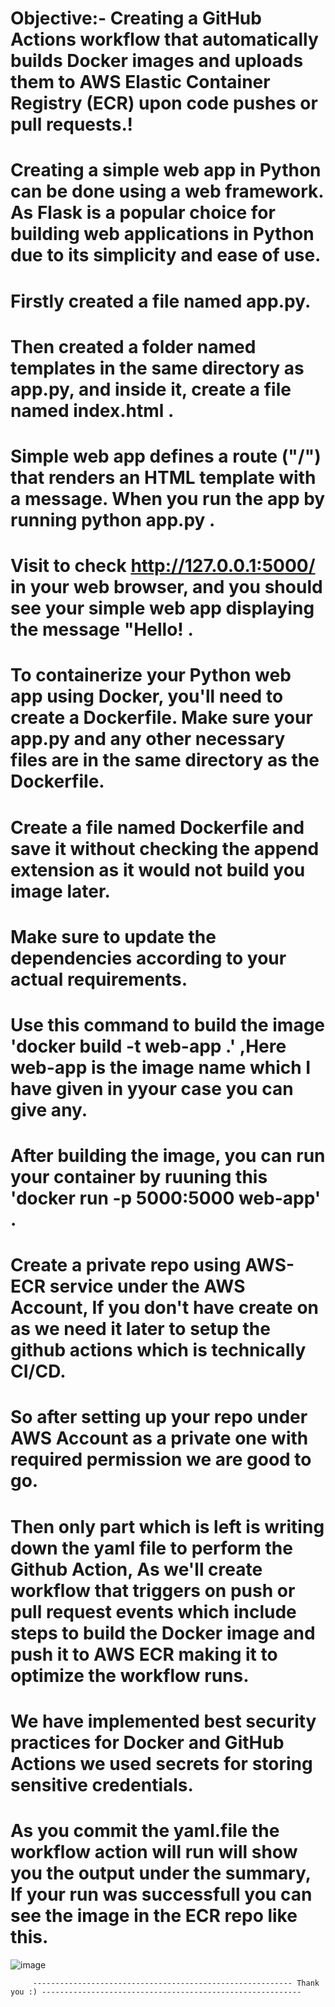# Objective:- Creating a GitHub Actions workflow that automatically builds Docker images and uploads them to AWS Elastic Container Registry (ECR) upon code pushes or pull requests.!

# Creating a simple web app in Python can be done using a web framework. As Flask is a popular choice for building web applications in Python due to its simplicity and ease of use.
# Firstly created a file named app.py.
# Then created a folder named templates in the same directory as app.py, and inside it, create a file named index.html .
# Simple web app defines a route ("/") that renders an HTML template with a message. When you run the app by running python app.py .
# Visit to check http://127.0.0.1:5000/ in your web browser, and you should see your simple web app displaying the message "Hello! .
# To containerize your Python web app using Docker, you'll need to create a Dockerfile. Make sure your app.py and any other necessary files are in the same directory as the Dockerfile.
# Create a file named Dockerfile and save it without checking the append extension as it would not build you image later.
# Make sure to update the dependencies according to your actual requirements. 
# Use this command to build the image 'docker build -t web-app .' ,Here web-app is the image name which I have given in yyour case you can give any.
# After building the image, you can run your container by ruuning this 'docker run -p 5000:5000 web-app' .
# Create a private repo using AWS-ECR service under the AWS Account, If you don't have create on as we need it later to setup the github actions which is technically CI/CD.
# So after setting up your repo under AWS Account as a private one with required permission we are good to go.
# Then only part which is left is writing down the yaml file to perform the Github Action, As we'll create workflow that triggers on push or pull request events which include steps to build the Docker image and push it to AWS ECR making it to optimize the workflow runs.
# We have implemented best security practices for Docker and GitHub Actions we used secrets for storing sensitive credentials.
# As you commit the yaml.file the workflow action will run will show you the output under the summary, If your run was successfull you can see the image in the ECR repo like this.
 ![image](https://github.com/PIYKESH/AWS-ECR-Using-GitHub-Actions/assets/90650824/acbf6b02-95a9-40e9-95a2-db21d62099fc)


         ---------------------------------------------------------- Thank you :) ----------------------------------------------------------

 



